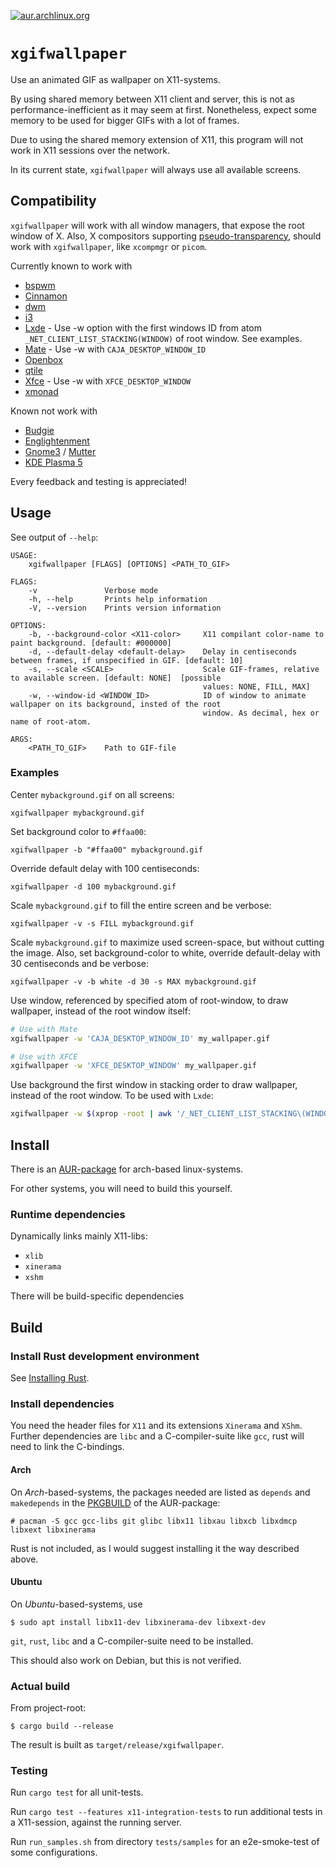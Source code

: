 [![aur.archlinux.org](https://img.shields.io/aur/version/xgifwallpaper)](https://aur.archlinux.org/packages/xgifwallpaper)

# `xgifwallpaper`

Use an animated GIF as wallpaper on X11-systems.

By using shared memory between X11 client and server, this is not as 
performance-inefficient as it may seem at first. Nonetheless, expect some
memory to be used for bigger GIFs with a lot of frames.

Due to using the shared memory extension of X11, this program will not work
in X11 sessions over the network.

In its current state, `xgifwallpaper` will always use all available screens.

## Compatibility

`xgifwallpaper` will work with all window managers, that expose the root
window of X. Also, X compositors supporting
[pseudo-transparency](https://en.wikipedia.org/wiki/Pseudo-transparency#XROOTPMAP_ID_and_ESETROOT_PMAP_ID_properties),
should work with `xgifwallpaper`, like `xcompmgr` or `picom`.

Currently known to work with

* [bspwm](https://github.com/baskerville/bspwm)
* [Cinnamon](https://github.com/linuxmint/Cinnamon)
* [dwm](https://dwm.suckless.org)
* [i3](https://i3wm.org)
* [Lxde](http://www.lxde.org) - Use -w option with the first windows ID from 
atom `_NET_CLIENT_LIST_STACKING(WINDOW)` of root window. See examples.
* [Mate](https://mate-desktop.org) - Use -w with `CAJA_DESKTOP_WINDOW_ID`
* [Openbox](https://github.com/danakj/openbox)
* [qtile](http://www.qtile.org/)
* [Xfce](https://www.xfce.org) - Use -w with `XFCE_DESKTOP_WINDOW`
* [xmonad](https://xmonad.org)

Known not work with 

* [Budgie](https://github.com/solus-project/budgie-desktop)
* [Englightenment](https://www.enlightenment.org)
* [Gnome3](https://www.gnome.org/gnome-3) /
[Mutter](https://gitlab.gnome.org/GNOME/mutter)
* [KDE Plasma 5](https://kde.org/plasma-desktop)

Every feedback and testing is appreciated!

## Usage

See output of `--help`:

```console
USAGE:
    xgifwallpaper [FLAGS] [OPTIONS] <PATH_TO_GIF>

FLAGS:
    -v               Verbose mode
    -h, --help       Prints help information
    -V, --version    Prints version information

OPTIONS:
    -b, --background-color <X11-color>     X11 compilant color-name to paint background. [default: #000000]
    -d, --default-delay <default-delay>    Delay in centiseconds between frames, if unspecified in GIF. [default: 10]
    -s, --scale <SCALE>                    Scale GIF-frames, relative to available screen. [default: NONE]  [possible
                                           values: NONE, FILL, MAX]
    -w, --window-id <WINDOW_ID>            ID of window to animate wallpaper on its background, insted of the root
                                           window. As decimal, hex or name of root-atom.

ARGS:
    <PATH_TO_GIF>    Path to GIF-file
```

### Examples

Center `mybackground.gif` on all screens:

`xgifwallpaper mybackground.gif`

Set background color to `#ffaa00`:

`xgifwallpaper -b "#ffaa00" mybackground.gif`

Override default delay with 100 centiseconds:

`xgifwallpaper -d 100 mybackground.gif`

Scale `mybackground.gif` to fill the entire screen and be verbose:

`xgifwallpaper -v -s FILL mybackground.gif`

Scale `mybackground.gif` to maximize used screen-space, but without cutting the
image. Also, set background-color to white, override default-delay with 30
centiseconds and be verbose:

`xgifwallpaper -v -b white -d 30 -s MAX mybackground.gif`

Use window, referenced by specified atom of root-window, to draw wallpaper,
instead of the root window itself:

```bash
# Use with Mate
xgifwallpaper -w 'CAJA_DESKTOP_WINDOW_ID' my_wallpaper.gif

# Use with XFCE
xgifwallpaper -w 'XFCE_DESKTOP_WINDOW' my_wallpaper.gif
```

Use background the first window in stacking order to draw wallpaper, instead of
the root window. To be used with `Lxde`:

```bash   
xgifwallpaper -w $(xprop -root | awk '/_NET_CLIENT_LIST_STACKING\(WINDOW\)/{print $5}' | tr -d ,) mybackground.gif
```

## Install

There is an [AUR-package](https://aur.archlinux.org/packages/xgifwallpaper/)
for arch-based linux-systems.

For other systems, you will need to build this yourself.

### Runtime dependencies

Dynamically links mainly X11-libs:

* `xlib`
* `xinerama`
* `xshm`

There will be build-specific dependencies

## Build

### Install Rust development environment

See [Installing Rust](https://www.rust-lang.org/learn/get-started).

### Install dependencies

You need the header files for `X11` and its extensions `Xinerama` and `XShm`.
Further dependencies are `libc` and a C-compiler-suite like `gcc`, rust will
need to link the C-bindings.

#### Arch

On *Arch*-based-systems, the packages needed are listed as `depends` and
`makedepends` in the
[PKGBUILD](https://aur.archlinux.org/cgit/aur.git/tree/PKGBUILD?h=xgifwallpaper)
of the AUR-package:

```console
# pacman -S gcc gcc-libs git glibc libx11 libxau libxcb libxdmcp libxext libxinerama
```

Rust is not included, as I would suggest installing it the way described above.

#### Ubuntu

On *Ubuntu*-based-systems, use

```console
$ sudo apt install libx11-dev libxinerama-dev libxext-dev
```

`git`, `rust`, `libc` and a C-compiler-suite need to be installed.

This should also work on Debian, but this is not verified.

### Actual build

From project-root:

```console
$ cargo build --release
```

The result is built as `target/release/xgifwallpaper`.

### Testing

Run `cargo test` for all unit-tests.

Run `cargo test --features x11-integration-tests` to run additional tests in a
X11-session, against the running server. 

Run `run_samples.sh` from directory `tests/samples` for an e2e-smoke-test of
some configurations.

